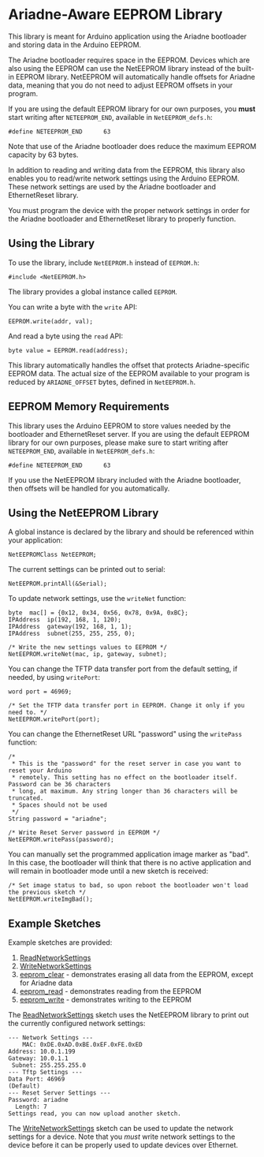 # Ariadne-Aware EEPROM Library

This library is meant for Arduino application using the Ariadne bootloader and storing data in the Arduino EEPROM.

The Ariadne bootloader requires space in the EEPROM. Devices which are also using the EEPROM can use the NetEEPROM library instead of the built-in EEPROM library. NetEEPROM will automatically handle offsets for Ariadne data, meaning that you do not need to adjust EEPROM offsets in your program.

If you are using the default EEPROM library for our own purposes, you **must** start writing after `NETEEPROM_END`, available in `NetEEPROM_defs.h`:

```
#define NETEEPROM_END      63
```

Note that use of the Ariadne bootloader does reduce the maximum EEPROM capacity by 63 bytes.

In addition to reading and writing data from the EEPROM, this library also enables you to read/write network settings using the Arduino EEPROM. These network settings are used by the Ariadne bootloader and EthernetReset library.

You must program the device with the proper network settings in order for the Ariadne bootloader and EthernetReset library to properly function.

## Using the Library

To use the library, include `NetEEPROM.h` instead of `EEPROM.h`:

```
#include <NetEEPROM.h>
```

The library provides a global instance called `EEPROM`. 

You can write a byte with the `write` API:

```
EEPROM.write(addr, val);
```

And read a byte using the `read` API:

```
byte value = EEPROM.read(address);
```

This library automatically handles the offset that protects Ariadne-specific EEPROM data. The actual size of the EEPROM available to your program is reduced by `ARIADNE_OFFSET` bytes, defined in `NetEEPROM.h`.

## EEPROM Memory Requirements

This library uses the Arduino EEPROM to store values needed by the bootloader and EthernetReset server. If you are using the default EEPROM library for our own purposes, please make sure to start writing after `NETEEPROM_END`, available in `NetEEPROM_defs.h`:

```
#define NETEEPROM_END      63
```

If you use the NetEEPROM library included with the Ariadne bootloader, then offsets will be handled for you automatically.

## Using the NetEEPROM Library

A global instance is declared by the library and should be referenced within your application:

```
NetEEPROMClass NetEEPROM;
```

The current settings can be printed out to serial:

```
NetEEPROM.printAll(&Serial);
```

To update network settings, use the `writeNet` function:

```
byte  mac[] = {0x12, 0x34, 0x56, 0x78, 0x9A, 0xBC};
IPAddress  ip(192, 168, 1, 120);
IPAddress  gateway(192, 168, 1, 1);
IPAddress  subnet(255, 255, 255, 0);

/* Write the new settings values to EEPROM */
NetEEPROM.writeNet(mac, ip, gateway, subnet);
```

You can change the TFTP data transfer port from the default setting, if needed, by using `writePort`:

```
word port = 46969;

/* Set the TFTP data transfer port in EEPROM. Change it only if you need to. */
NetEEPROM.writePort(port);
```

You can change the EthernetReset URL "password" using the `writePass` function:

```
/* 
 * This is the "password" for the reset server in case you want to reset your Arduino
 * remotely. This setting has no effect on the bootloader itself. Password can be 36 characters
 * long, at maximum. Any string longer than 36 characters will be truncated.
 * Spaces should not be used 
 */
String password = "ariadne";

/* Write Reset Server password in EEPROM */
NetEEPROM.writePass(password);
```

You can manually set the programmed application image marker as "bad". In this case, the bootloader will think that there is no active application and will remain in bootloader mode until a new sketch is received:

```
/* Set image status to bad, so upon reboot the bootloader won't load the previous sketch */
NetEEPROM.writeImgBad();
```

## Example Sketches

Example sketches are provided:

1. [ReadNetworkSettings](examples/ReadNetworkSettings/ReadNetworkSettings.ino)
2. [WriteNetworkSettings](examples/WriteNetworkSettings/WriteNetworkSettings.ino)
3. [eeprom_clear](examples/eeprom_clear/eeprom_clear.ino) - demonstrates erasing all data from the EEPROM, except for Ariadne data
4. [eeprom_read](examples/eeprom_read/eeprom_read.ino) - demonstrates reading from the EEPROM
5. [eeprom_write](examples/eeprom_write/eeprom_write.ino) - demonstrates writing to the EEPROM

The [ReadNetworkSettings](examples/ReadNetworkSettings/ReadNetworkSettings.ino) sketch uses the NetEEPROM library to print out the currently configured network settings:

```
--- Network Settings ---
    MAC: 0xDE.0xAD.0xBE.0xEF.0xFE.0xED
Address: 10.0.1.199
Gateway: 10.0.1.1
 Subnet: 255.255.255.0
--- Tftp Settings ---
Data Port: 46969
(Default)
--- Reset Server Settings ---
Password: ariadne
  Length: 7
Settings read, you can now upload another sketch.
```

The [WriteNetworkSettings](examples/WriteNetworkSettings/WriteNetworkSettings.ino) sketch can be used to update the network settings for a device. Note that you *must* write network settings to the device before it can be properly used to update devices over Ethernet.
